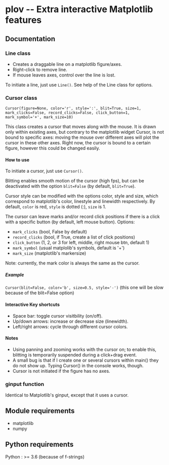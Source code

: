 # plov -- Extra interactive Matplotlib features

## Documentation

### Line class

- Creates a draggable line on a matplotlib figure/axes.
- Right-click to remove line.
- If mouse leaves axes, control over the line is lost.

To initiate a line, just use `Line()`.
See help of the Line class for options.

### Cursor class

`Cursor(figure=None, color='r', style=':', blit=True, size=1, mark_clicks=False, record_clicks=False, click_button=1, mark_symbol='+', mark_size=10)`

This class creates a cursor that moves along with the mouse. It is drawn
only within existing axes, but contrary to the matplotlib widget Cursor,
is not bound to specific axes: moving the mouse over different axes will
plot the cursor in these other axes. Right now, the cursor is bound to a
certain figure, however this could be changed easily.

#### How to use

To initiate a cursor, just use `Cursor()`.

Blitting enables smooth motion of the cursor (high fps), but can be
deactivated with the option `blit=False` (by default, `blit=True`).

Cursor style can be modified with the options color, style and size, which
correspond to matplotlib's color, linestyle and linewidth respectively.
By default, `color` is red, `style` is dotted (:), `size` is 1.

The cursor can leave marks and/or record click positions if there is a 
click with a specific button (by default, left mouse button). Options:
- `mark_clicks` (bool, False by default)
- `record_clicks` (bool, if True, create a list of click positions)
- `click_button` (1, 2, or 3 for left, middle, right mouse btn, default 1)
- `mark_symbol` (usual matplolib's symbols, default is '+')
- `mark_size` (matplotlib's markersize)
    
Note: currently, the mark color is always the same as the cursor.

##### Example
`Cursor(blit=False, color='b', size=0.5, style='-')`
(this one will be slow because of the blit=False option)
    
#### Interactive Key shortcuts
- Space bar: toggle cursor visitbility (on/off).
- Up/down arrows: increase or decrease size (linewidth).
- Left/right arrows: cycle through different cursor colors.

#### Notes
- Using panning and zooming works with the cursor on; to enable this, 
blitting is temporarily suspended during a click+drag event.
- A small bug is that if I create one or several cursors within main()
they do not show up. Typing Cursor() in the console works, though.
- Cursor is not initiated if the figure has no axes.

### ginput function

Identical to Matplotlib's ginput, except that it uses a cursor.

## Module requirements
- matplotlib
- numpy

## Python requirements
Python : >= 3.6 (because of f-strings)